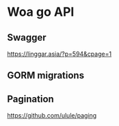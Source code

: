# Woa go API

## Swagger 
https://linggar.asia/?p=594&cpage=1

## GORM migrations

## Pagination
https://github.com/ulule/paging